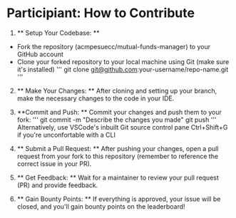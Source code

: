 # Participiant: How to Contribute
1. ** Setup Your Codebase: **

- Fork the repository (acmpesuecc/mutual-funds-manager) to your GitHub account
- Clone your forked repository to your local machine using Git (make sure it's installed)
'''
git clone git@github.com:your-username/repo-name.git
'''
2. ** Make Your Changes: ** After cloning and setting up your branch, make the necessary changes to the code in your IDE.

3. **Commit and Push: ** Commit your changes and push them to your fork:
'''
git commit -m "Describe the changes you made"
git push
'''
Alternatively, use VSCode's inbuilt Git source control pane Ctrl+Shift+G if you're unconfortable with a CLI

4. ** Submit a Pull Request: ** After pushing your changes, open a pull request from your fork to this repository (remember to reference the correct issue in your PR).

5. ** Get Feedback: ** Wait for a maintainer to review your pull request (PR) and provide feedback.

6. ** Gain Bounty Points: ** If everything is approved, your issue will be closed, and you'll gain bounty points on the leaderboard!
